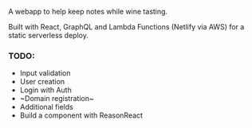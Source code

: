 A webapp to help keep notes while wine tasting.

Built with React, GraphQL and Lambda Functions (Netlify via AWS) for a static serverless deploy.



### TODO:

- Input validation
- User creation
- Login with Auth
- ~Domain registration~
- Additional fields
- Build a component with ReasonReact
